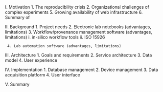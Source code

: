 I.   Motivation
     1. The reproducibility crisis
     2. Organizational challenges of complex experiments
     5. Growing availability of web infrastructure
     6. Summary of

II.  Background
     1. Project needs
     2. Electronic lab notebooks (advantages, limitations)
     3. Workflow/provenance management software (advantages, limitations)
        i.   in-silico workflow tools
        ii.  ISO 15926

     4. Lab automation software (advantages, limitations)

III. Architecture
     1. Goals and requirements
     2. Service architecture
     3. Data model
     4. User experience

IV.  Implementation
     1. Database management
     2. Device management
     3. Data acquisition platform
     4. User interface

V.   Summary